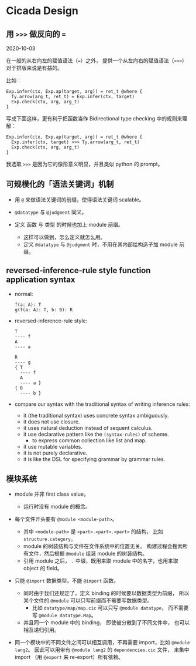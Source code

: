 # Cicada Design

## 用 `>>>` 做反向的 `=`

2020-10-03

在一般的从右向左的赋值语法（`=`）之外，
提供一个从左向右的赋值语法（`>>>`）对于排版来说是有益的。

比如：

``` cicada
Exp.infer(ctx, Exp.ap(target, arg)) = ret_t @where {
  Ty.arrow(arg_t, ret_t) = Exp.infer(ctx, target)
  Exp.check(ctx, arg, arg_t)
}
```

写成下面这样，更有利于把函数当作
Bidirectional type checking 中的规则来理解：

``` cicada
Exp.infer(ctx, Exp.ap(target, arg)) = ret_t @where {
  Exp.infer(ctx, target) >>> Ty.arrow(arg_t, ret_t)
  Exp.check(ctx, arg, arg_t)
}
```

我选取 `>>>` 是因为它的像形意义明显，并且类似 python 的 prompt。

## 可规模化的「语法关键词」机制

- 用 `@` 来做语法关键词的前缀，使得语法关键词 scalable。

- `@datatype` 与 `@judgment` 同义。

- 定义 函数 与 类型 的时候也加上 module 前缀。
  - 这样可以做到，怎么定义就怎么用。
  - 定义 `@datatype` 与 `@judgment` 时，不用在其内部给构造子加 module 前缀。

## reversed-inference-rule style function application syntax

- normal:
  ``` cicada
  f(a: A): T
  g(f(a: A): T, b: B): R
  ```

- reversed-inference-rule style:
  ``` cicada
  T
  ---- f
  A
  ---- a

  R
  ---- g
  { T
    ---- f
    A
    ---- a }
  { B
    ---- b }
  ```

- compare our syntax with the traditional syntax of writing inference rules:
  - it (the traditional syntax) uses concrete syntax ambiguously.
  - it does not use closure.
  - it uses natural deduction instead of sequent calculus.
  - it use declarative pattern like the `(syntax-rules)` of scheme.
    - to express common collection like list and map.
  - it use mutable variables.
  - it is not purely declarative.
  - it is like the DSL for specifying grammar by grammar rules.

## 模块系统

- module 并非 first class value。
  - 运行时没有 module 的概念。

- 每个文件开头要有 `@module <module-path>`。
  - 其中 `<module-path>` 是 `<part>.<part>.<part>` 的结构，
    比如 `structure.category`。
  - module 的树装结构与文件在文件系统中的位置无关。
    构建过程会搜索所有文件，然后根据 `@module` 组装 module 的树装结构。
  - 引用 module 之后， `.` 中缀，既用来取 module 中的名字，也用来取 object 的 field。

- 只能 `@import` 数据类型。不能 `@import` 函数。
  - 同时由于我们还规定了，定义 binding 的时候要以数据类型为前缀，
    所以某个文件的 `@module` 可以只写前缀而不需要写数据类型。
    - 比如 `datatype/map/map.cic` 可以只写 `@module datatype`，
      而不需要写 `@module datatype.Map`。
  - 并且同一个 module 中的 binding，
    即使被分散到了不同文件中，
    也可以相互递归引用。

- 同一个模块中的不同文件之间可以相互调用，不再需要 import，比如 `@module lang2`。
  因此可以用带有 `@module lang2` 的 `dependencies.cic` 文件，
  来集中 import （用 `@export` 来 re-export）所有依赖。
